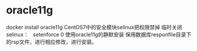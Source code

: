 # oracle11g
docker install oracle11g
CentOS7中的安全模块selinux把权限禁掉
临时关闭selinux：
   setenforce 0
使用oracle11g的静默安装
保用数据库responfile目录下的rsp文件，进行相应修改，进行安装。
